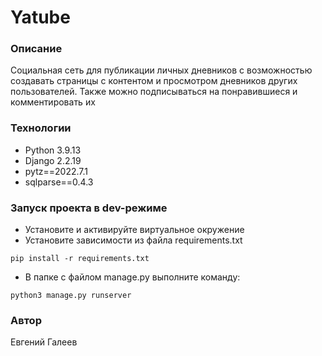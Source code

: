 # Yatube
### Описание
Социальная сеть для публикации личных дневников с возможностью создавать 
страницы с контентом и просмотром дневников других пользователей. Также можно
подписываться на понравившиеся и комментировать их
### Технологии
- Python 3.9.13
- Django 2.2.19
- pytz==2022.7.1
- sqlparse==0.4.3
### Запуск проекта в dev-режиме
- Установите и активируйте виртуальное окружение
- Установите зависимости из файла requirements.txt
```
pip install -r requirements.txt
``` 
- В папке с файлом manage.py выполните команду:
```
python3 manage.py runserver
```
### Автор
Евгений Галеев